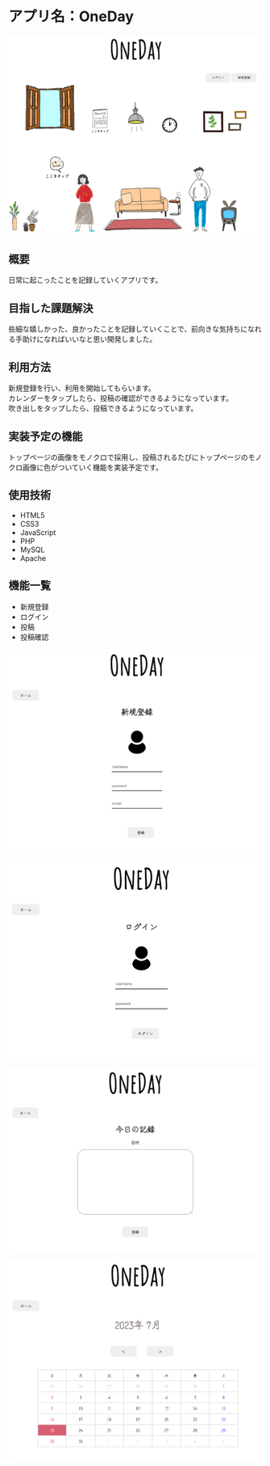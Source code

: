 # アプリ名：OneDay

![oneday-image](readme-img/oneday-img.png)
## 概要

日常に起こったことを記録していくアプリです。<br>

## 目指した課題解決
些細な嬉しかった、良かったことを記録していくことで、前向きな気持ちになれる手助けになればいいなと思い開発しました。

## 利用方法

新規登録を行い、利用を開始してもらいます。<br>
カレンダーをタップしたら、投稿の確認ができるようになっています。<br>
吹き出しをタップしたら、投稿できるようになっています。

## 実装予定の機能
トップページの画像をモノクロで採用し、投稿されるたびにトップページのモノクロ画像に色がついていく機能を実装予定です。

## 使用技術

* HTML5
* CSS3
* JavaScript
* PHP
* MySQL
* Apache

## 機能一覧

* 新規登録
* ログイン
* 投稿
* 投稿確認

![register-image](readme-img/register-image.png)

![login-image](readme-img/login-image.png)

![diary-image](readme-img/diary-image.png)

![calendar-image](readme-img/calendar-image.png)
